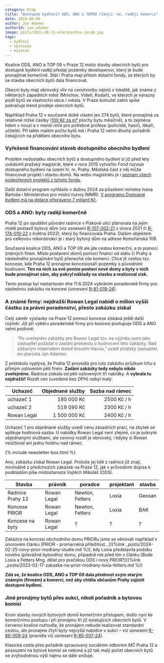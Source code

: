 ```yaml
---
category: blog
title: "Dostupné bydlení? ODS, ANO a TOP09 říkají: ne, raději komerci"
date: 2024-09-08
author: Jan Adamec
authorId: jan.adamec
image: posts/2021-08-31-mikrotechna-jerab.jpg
tags:
  - bydlení
  - výstavba
  - majetek
---
```


Koalice ODS, ANO a TOP 09 v Praze 12 místo stavby obecních bytů pro dostupné bydlení raději předají pozemky developerovi, který je bude pronajímat komerčně. Stát i Praha mají přitom dotační fondy, ze kterých by se stavba obecních bytů dala financovat.

Obecní byty mají obrovský vliv na cenotvorbu nájmů v lokalitě, jak známe z některých západních měst (Mnichov, Vídeň, Kodaň), ve kterých je výrazný podíl bytů ve vlastnictví obce / města. V Praze bohužel zatím spíše pokračuje trend prodeje obecních bytů.

Například Praha 12 v současné době vlastní jen 274 bytů, které pronajímá za relativně nízké částky ([100 Kč za m²](https://www.praha12.cz/mestska-cast-upravuje-vysi-najemneho-v-obecnich-bytech-a-valorizuje/d-95714) plochy bytu měsíčně), a to zejména lidem v nouzi a v menší míře pro potřebné profese (policisté, hasiči, lékaři, učitelé). Při takto malém počtu bytů má i Praha 12 velmi dlouhý pořadník čekajících na přidělení obecního bytu.

### Vyřešené financování staveb dostupného obecního bydlení

Problém nedostatku obecních bytů a dostupného bydlení si již před lety uvědomil pražský magistrát, které v roce 2015 vytvořilo Fond rozvoje dostupného bydlení na území hl. m. Prahy. Městská část z něj může financovat projekt i stavbu domů. Na webu magistrátu je i [seznam všech podpořených projektů z tohoto fondu](https://praha.eu/fond-rozvoje-dostupneho-bydleni-na-uzemi-hl-m-prahy).

Další dotační program vyhlásilo v dubnu 2024 za působení ministra Ivana Bartoše i Ministerstvo pro místní rozvoj (MMR). [V programu Dostupné bydlení má na dotace připraveno 7 miliard Kč](https://mmr.gov.cz/cs/ostatni/web/novinky/program-dostupne-bydleni-dostal-zelenou-vlada-odso).

### ODS a ANO: byty raději komerčně

Praha 12 po opuštění původní radnice v Pískové ulici plánovala na jejím místě postavit bytový dům (viz usnesení [R-107-002-21](https://www.praha12.cz/assets/File.ashx?id_org=80112&id_dokumenty=81377) z února 2021 či [R-174-019-22](https://www.praha12.cz/assets/File.ashx?id_org=80112&id_dokumenty=90428) z května 2022), který by financovala Praha. Dalším objektem pro celkovou rekonstrukci je i starý bytový dům na adrese Komořanská 108.

Současná koalice ODS, ANO a TOP 09 ale jde cestou komerční, a to pomocí známých firem. Místo postavení domů pomocí financí od státu či Prahy a následného pronajímání bytů přenechá vše komerci. Chce jít cestou tzv. koncese, kde Praha 12 pronajme koncesionáři pozemky s původními budovami. **Ten na nich za své peníze postaví nové domy a byty v nich bude pronajímat sám, aby pokryl náklady na stavbu a realizoval zisk.**

Tento postup byl nastartován dne 11.6.2024 vybráním poradenské firmy pro následnou zakázku na koncesi (usnesení [R-81-018-24](https://www.praha12.cz/assets/File.ashx?id_org=80112&id_dokumenty=105638)).

### A známé firmy: nejdražší Rowan Legal nabídl o milion vyšší částku za právní poradenství, přesto zakázku získal

Celý záměr výstavby na Praze 12 pomocí koncese získává ještě další rozměr. Již při výběru poradenské firmy pro koncesi postupuje ODS a ANO velmi podivně.

> “Po uveřejnění zakázky pro Rowan Legal tzv. na výjimku jsem jako zastupitel požádal o zaslání protokolu o hodnocení této zakázky. Nad získaným materiálem doteď kroutím hlavou,” uvádí pirátský zastupitel, ex-starosta Jan Adamec.

Z protokolu vyplývá, že Praha 12 provedla pro tuto zakázku průzkum trhu s přímým oslovením pěti firem. **Zadání zakázky tedy nebylo nikde zveřejněno.** Radnice získala od pěti oslovených tři nabídky. A **vybrala tu nejdražší!** Rozdíl cen (uvedené bez DPH) nebyl malý:

| Uchazeč | Objednané služby | Sazba nad rámec |
|---|---:|---:|
| uchazeč 1 | 180 000 Kč | 2500 Kč / h |
| uchazeč 2 | 519 090 Kč | 2300 Kč / h |
| Rowan Legal | 1 500 000 Kč | 2400 Kč / h |

Uchazeč 1 pro objednané služby uvedl cenu zásadních prací, na zbytek se aplikuje hodinová sazba. U nabídky Rowan Legal není zřejmé, co je pokryté objednanými službami, ale cenový rozdíl je obrovský, i kdyby si Rowan neúčtoval ani jednu hodinu nad rámec.

{% include newsletter-box.html %}

Ano, zakázku získal Rowan Legal. Protože jej lidé z radnice již znají, minimálně z předchozích zakázek na Praze 12, jak v průvodním dopise k podkladům píše místostarosta Vojtěch Mikoláš (ODS).

| Stavba | právník | poradce | projektant | stavba | 
|---|---|---|---|---|
| Radnice Prahy 12| Rowan Legal | Newton, Fetters| Loxia | Geosan | 
| Koncese PRIOR | Rowan Legal | Newton, Fetters | Loxia | BAK |
| Koncese na byty | Rowan Legal | ? | ? | ? | 

Zakázce na koncesi obchodního domu PRIORu jsme se věnovali například v únorovém článku [PRIOR - promarněná příležitost…]({%link _posts/2024-02-25-novy-prior-modrany-studie.md %}), kdy Loxia představila podobu nového (převážně bytového) domu, případně rok před tím v článku [Bude Loxia a Fetters Mng. dělat pro pražskou ODS i nový PRIOR?]({%link _posts/2023-02-17-zakazka-na-prior-modrany-loxia-fetters.md %})

**Zdá se, že koalice ODS, ANO a TOP 09 dala přednost svým starým známým (firmám) a komerci, než aby chtěla občanům Prahy zajistit dostupné bydlení.**

### Jiné pronájmy bytů přes aukci, nikoli pořadník a bytovou komisi

Krom stavby nových bytových domů komerčním přístupem, došlo nyní ke komerčnímu postupu i při pronájmu tří již existujících obecních bytů. V červenci koalice rozhodla, že pronájem nebude realizovat standardní cestou, ale pronajme čtyři byty nejvyšší nabídce v aukci – viz usnesení [R-86-009-24](https://www.praha12.cz/assets/File.ashx?id_org=80112&id_dokumenty=106462) (pravidla viz usnesení [R-85-007-24](https://www.praha12.cz/assets/File.ashx?id_org=80112&id_dokumenty=106243)).

Klasická cesta přes pořadník spravovaný sociálním odborem MČ Praha 12 a posouzení na bytové komisi se nekoná a již tak malý počet obecních bytů se zvýhodněnou výší nájmu se dále snižuje.

